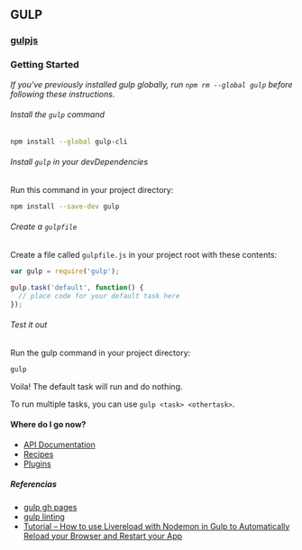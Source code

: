 ## GULP

### [gulpjs](https://github.com/gulpjs/gulp/blob/master/docs/getting-started.md)

### Getting Started

*If you've previously installed gulp globally, run `npm rm --global gulp` before following these instructions.*

###### Install the `gulp` command

```sh
npm install --global gulp-cli
```

###### Install `gulp` in your devDependencies

Run this command in your project directory:

```sh
npm install --save-dev gulp
```

###### Create a `gulpfile`

Create a file called `gulpfile.js` in your project root with these contents:

```js
var gulp = require('gulp');

gulp.task('default', function() {
  // place code for your default task here
});
```

###### Test it out

Run the gulp command in your project directory:

```sh
gulp
```

Voila! The default task will run and do nothing.

To run multiple tasks, you can use `gulp <task> <othertask>`.

#### Where do I go now?

- [API Documentation](API.md)
- [Recipes](recipes)
- [Plugins](http://gulpjs.com/plugins/)

##### Referencias 
* [gulp gh pages](gulpghpages.md)
* [gulp linting](gulplinting.md)
* [Tutorial – How to use Livereload with Nodemon in Gulp to Automatically Reload your Browser and Restart your App](http://jpsierens.com/tutorial-livereload-nodemon-gulp/)
